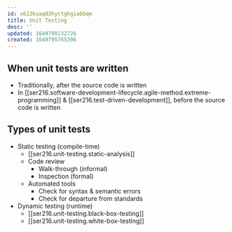 ```yaml
---
id: x622kuaq03hyctghgiabbqm
title: Unit Testing
desc: ''
updated: 1649798132726
created: 1649795765206
---
```


## When unit tests are written

- Traditionally, after the source code is written
- In [[ser216.software-development-lifecycle.agile-method.extreme-programming]] & [[ser216.test-driven-development]], before the source code is written

## Types of unit tests

- Static testing (compile-time)
    - [[ser216.unit-testing.static-analysis]]
    - Code review
        - Walk-through (informal)
        - Inspection (formal)
    - Automated tools
        - Check for syntax & semantic errors
        - Check for departure from standards
- Dynamic testing (runtime)
    - [[ser216.unit-testing.black-box-testing]]
    - [[ser216.unit-testing.white-box-testing]]